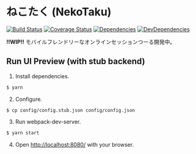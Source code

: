 # ねこたく (NekoTaku)

[![Build Status](https://img.shields.io/travis/ukatama/nekotaku/master.svg?style=flat-square)](https://travis-ci.org/ukatama/nekotaku)
[![Coverage Status](https://img.shields.io/coveralls/ukatama/nekotaku.svg?style=flat-square)](https://coveralls.io/github/ukatama/nekotaku)
[![Dependencies](https://img.shields.io/david/ukatama/nekotaku.svg?style=flat-square)](https://david-dm.org/ukatama/nekotaku)
[![DevDependencies](https://img.shields.io/david/dev/ukatama/nekotaku.svg?style=flat-square)](https://david-dm.org/ukatama/nekotaku?type=dev)

**!!WIP!!** モバイルフレンドリーなオンラインセッションつーる開発中。



## Run UI Preview (with stub backend)
1. Install dependencies.
  ```bash
  $ yarn
  ```

2. Configure.
  ```
  $ cp config/config.stub.json config/config.json
  ```

3. Run webpack-dev-server.
  ```bash
  $ yarn start
  ```

4. Open [http://localhost:8080/](http://localhost:8080/) with your browser.
